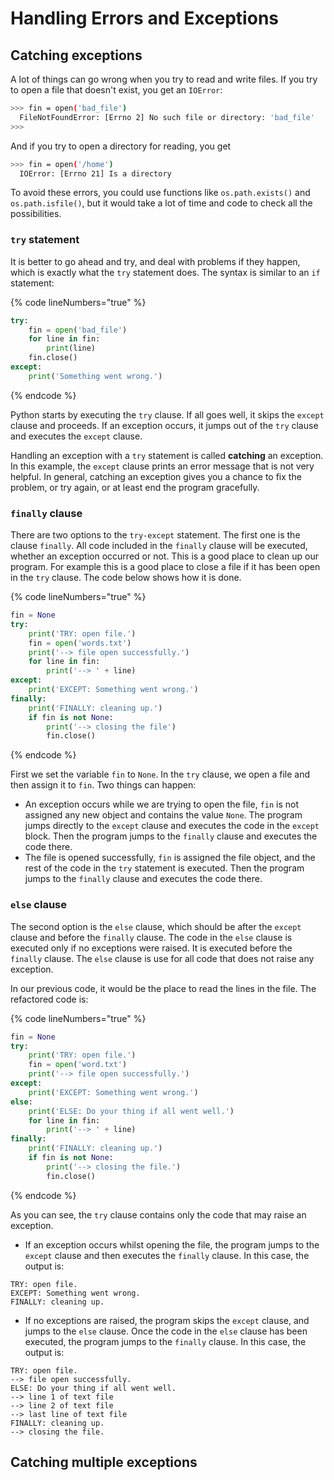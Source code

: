 # Handling Errors and Exceptions

## Catching exceptions

A lot of things can go wrong when you try to read and write files. If you try to open a file that doesn't exist, you get an `IOError`:

```bash
>>> fin = open('bad_file') 
  FileNotFoundError: [Errno 2] No such file or directory: 'bad_file'
>>>
```

And if you try to open a directory for reading, you get

```bash
>>> fin = open('/home') 
  IOError: [Errno 21] Is a directory 
```

To avoid these errors, you could use functions like `os.path.exists()` and `os.path.isfile()`, but it would take a lot of time and code to check all the possibilities.

### `try` statement

It is better to go ahead and try, and deal with problems if they happen, which is exactly what the `try` statement does. The syntax is similar to an `if` statement:

{% code lineNumbers="true" %}
```python
try:
    fin = open('bad_file') 
    for line in fin: 
        print(line) 
    fin.close() 
except: 
    print('Something went wrong.')
```
{% endcode %}

Python starts by executing the `try` clause. If all goes well, it skips the `except` clause and proceeds. If an exception occurs, it jumps out of the `try` clause and executes the `except` clause.&#x20;

Handling an exception with a `try` statement is called **catching** an exception. In this example, the `except` clause prints an error message that is not very helpful. In general, catching an exception gives you a chance to fix the problem, or try again, or at least end the program gracefully.

### `finally` clause&#x20;

There are two options to the `try-except` statement. The first one is the clause `finally`. All code included in the `finally` clause will be executed, whether an exception occurred or not. This is a good place to clean up our program. For example this is a good place to close a file if it has been open in the `try` clause. The code below shows how it is done.&#x20;

{% code lineNumbers="true" %}
```python
fin = None 
try:
    print('TRY: open file.') 
    fin = open('words.txt') 
    print('--> file open successfully.')
    for line in fin: 
        print('--> ' + line) 
except: 
    print('EXCEPT: Something went wrong.') 
finally: 
    print('FINALLY: cleaning up.') 
    if fin is not None: 
        print('--> closing the file') 
        fin.close()
```
{% endcode %}

First we set the variable `fin` to `None`. In the `try` clause, we open a file and then assign it to `fin`. Two things can happen:

* An exception occurs while we are trying to open the file, `fin` is not assigned any new object and contains the value `None`. The program jumps directly to the `except` clause and executes the code in the `except` block. Then the program jumps to the `finally` clause and executes the code there.
* The file is opened successfully, `fin` is assigned the file object, and the rest of the code in the `try` statement is executed. Then the program jumps to the `finally` clause and executes the code there.

### `else` clause&#x20;

The second option is the `else` clause, which should be after the `except` clause and before the `finally` clause. The code in the `else` clause is executed only if no exceptions were raised. It is executed before the `finally` clause. The `else` clause is use for all code that does not raise any exception.

In our previous code, it would be the place to read the lines in the file. The refactored code is:

{% code lineNumbers="true" %}
```python
fin = None 
try:
    print('TRY: open file.') 
    fin = open('word.txt') 
    print('--> file open successfully.')
except: 
    print('EXCEPT: Something went wrong.') 
else: 
    print('ELSE: Do your thing if all went well.') 
    for line in fin: 
        print('--> ' + line)
finally: 
    print('FINALLY: cleaning up.') 
    if fin is not None: 
        print('--> closing the file.') 
        fin.close() 
```
{% endcode %}

As you can see, the `try` clause contains only the code that may raise an exception.&#x20;

* If an exception occurs whilst opening the file, the program jumps to the `except` clause and then executes the `finally` clause. In this case, the output is:

```
TRY: open file. 
EXCEPT: Something went wrong. 
FINALLY: cleaning up.
```

* If no exceptions are raised, the program skips the `except` clause, and jumps to the `else` clause. Once the code in the `else` clause has been executed, the program jumps to the `finally` clause. In this case, the output is:

```
TRY: open file. 
--> file open successfully. 
ELSE: Do your thing if all went well. 
--> line 1 of text file
--> line 2 of text file
--> last line of text file
FINALLY: cleaning up. 
--> closing the file. 
```

## Catching multiple exceptions
